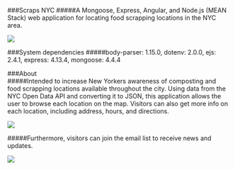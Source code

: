 ###Scraps NYC
#####A Mongoose, Express, Angular, and Node.js (MEAN Stack) web application for locating food scrapping locations in the NYC area.

![](https://media.giphy.com/media/QEYkqeoc7iQo/giphy.gif)

###System dependencies
#####body-parser: 1.15.0, dotenv: 2.0.0, ejs: 2.4.1, express: 4.13.4, mongoose: 4.4.4


###About   
#####Intended to increase New Yorkers awareness of composting and food scrapping locations available throughout the city. Using data from the NYC Open Data API and converting it to JSON, this application allows the user to browse each location on the map. Visitors can also get more info on each location, including address, hours, and directions.

![](https://media.giphy.com/media/f5H8YWjitXvNK/giphy.gif)


#####Furthermore, visitors can join the email list to receive news and updates.

![](https://media.giphy.com/media/ctNEOCMlOq2lO/giphy.gif)
